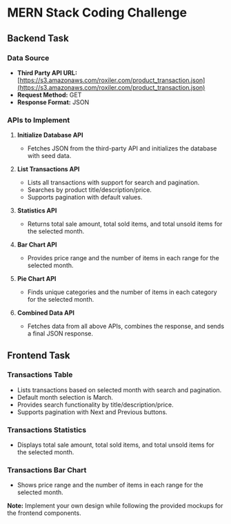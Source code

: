 # MERN Stack Coding Challenge

## Backend Task

### Data Source
- **Third Party API URL:** [https://s3.amazonaws.com/roxiler.com/product_transaction.json](https://s3.amazonaws.com/roxiler.com/product_transaction.json)
- **Request Method:** GET
- **Response Format:** JSON

### APIs to Implement
1. **Initialize Database API**
   - Fetches JSON from the third-party API and initializes the database with seed data.

2. **List Transactions API**
   - Lists all transactions with support for search and pagination.
   - Searches by product title/description/price.
   - Supports pagination with default values.

3. **Statistics API**
   - Returns total sale amount, total sold items, and total unsold items for the selected month.

4. **Bar Chart API**
   - Provides price range and the number of items in each range for the selected month.

5. **Pie Chart API**
   - Finds unique categories and the number of items in each category for the selected month.

6. **Combined Data API**
   - Fetches data from all above APIs, combines the response, and sends a final JSON response.

## Frontend Task

### Transactions Table
- Lists transactions based on selected month with search and pagination.
- Default month selection is March.
- Provides search functionality by title/description/price.
- Supports pagination with Next and Previous buttons.

### Transactions Statistics
- Displays total sale amount, total sold items, and total unsold items for the selected month.

### Transactions Bar Chart
- Shows price range and the number of items in each range for the selected month.

**Note:** Implement your own design while following the provided mockups for the frontend components.
